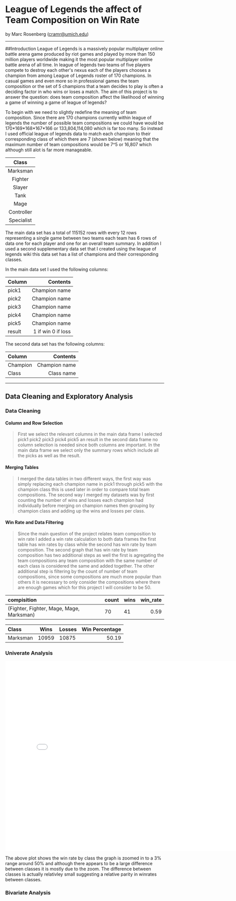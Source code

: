 # League of Legends the affect of Team Composition on Win Rate
by Marc Rosenberg (cramr@umich.edu)

---
##Introduction
League of Legends is a massively popular multiplayer online battle arena game produced by riot games and played by more than 150 million players worldwide making it the most popular multiplayer online battle arena of all time. In league of legends two teams of five players compete to destroy each other's nexus each of the players chooses a champion from among League of Legends roster of 170 champions. In casual games and even more so in professional games the team composition or the set of 5 champions that a team decides to play is often a deciding factor in who wins or loses a match. The aim of this project is to answer the question: does team composition affect the likelihood of winning a game of winning a game of league of legends?

To begin with we need to slightly redefine the meaning of team composition. Since there are 170 champions currently within league of legends the number of possible team compositions we could have would be 170\*169\*168\*167\*166 or 133,804,114,080 which is far too many. So instead I used official league of legends data to match each champion to their corresponding class of which there are 7 (shown below) meaning that the maximum number of team compositions would be 7^5 or 16,807 which although still alot is far more manageable.

| Class       |  
|:-----------:|
| Marksman    |
| Fighter     |
| Slayer      |
| Tank        |
| Mage        |
| Controller  |
| Specialist  |

The main data set has a total of 115152 rows with every 12 rows representing a single game between two teams each team has 6 rows of data one for each player and one for an overall team summary. In addition I used a second supplementary data set that I created using the league of legends wiki this data set has a list of champions and their corresponding classes.

In the main data set I used the following columns:

| Column      | Contents           |
|:------------|-------------------:|
| pick1       | Champion name      |
| pick2       | Champion name      |
| pick3       | Champion name      |
| pick4       | Champion name      |
| pick5       | Champion name      |
| result      | 1 if win 0 if loss |

The second data set has the following columns:

| Column      | Contents           |
|:------------|-------------------:|
| Champion    | Champion name      |
| Class       | Class name         |

---
## Data Cleaning and Exploratory Analysis
### Data Cleaning
#### Column and Row Selection
> First we select the relevant columns in the main data frame I selected pick1 pick2 pick3 pick4 pick5 an result in the second data frame no column selection is needed since both columns are important. In the main data frame we select only the summary rows which include all the picks as well as the result.
#### Merging Tables
> I merged the data tables in two different ways, the first way was simply replacing each champion name in pick1 through pick5 with the champion class this is used later in order to compare total team compositions. The second way I merged my datasets was by first counting the number of wins and losses each champion had individually before merging on champion names then grouping by champion class and adding up the wins and losses per class.
#### Win Rate and Data Filtering
> Since the main question of the project relates team composition to win rate I added a win rate calculation to both data frames the first table has win rates by class while the second has win rate by team composition. The second graph that has win rate by team composition has two additional steps as well the first is agregating the team compositions any team composition with the same number of each class is considered the same and added together. The other additional step is filtering by the count of number of team compositions, since some compositions are much more popular than others it is necessary to only consider the compositions where there are enough games which for this project I will consider to be 50.

| compisition                             | count  | wins | win_rate |
|:----------------------------------------|--------|------|---------:|
|(Fighter, Fighter, Mage, Mage, Marksman) | 70	   |41	  | 0.59     |

| Class	| Wins | Losses | Win Percentage |
|:----------------------------------------|--------|------|---------:|
| Marksman | 10959 | 10875 | 50.19 |

### Univerate Analysis

 <iframe
 src="win_per_class.html"
 width="800"
 height="600"
 frameborder="0"
 ></iframe>

The above plot shows the win rate by class the graph is zoomed in to a 3% range around 50% and although there appears to be a large difference between classes it is mostly due to the zoom. The difference between classes is actually relativley small suggesting a relative parity in winrates between classes.

### Bivariate Analysis







